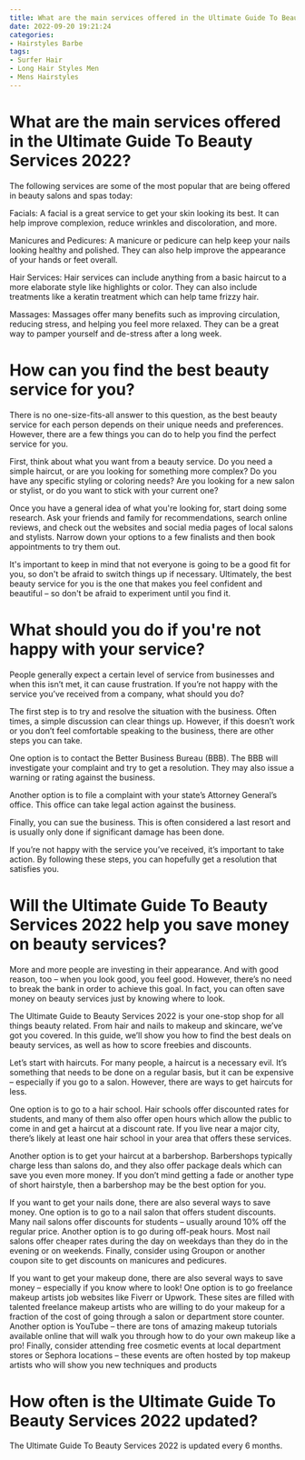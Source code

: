 ```yaml
---
title: What are the main services offered in the Ultimate Guide To Beauty Services 2022
date: 2022-09-20 19:21:24
categories:
- Hairstyles Barbe
tags:
- Surfer Hair
- Long Hair Styles Men
- Mens Hairstyles
---
```



#  What are the main services offered in the Ultimate Guide To Beauty Services 2022?

The following services are some of the most popular that are being offered in beauty salons and spas today:

Facials: A facial is a great service to get your skin looking its best. It can help improve complexion, reduce wrinkles and discoloration, and more.

Manicures and Pedicures: A manicure or pedicure can help keep your nails looking healthy and polished. They can also help improve the appearance of your hands or feet overall.

Hair Services: Hair services can include anything from a basic haircut to a more elaborate style like highlights or color. They can also include treatments like a keratin treatment which can help tame frizzy hair.

Massages: Massages offer many benefits such as improving circulation, reducing stress, and helping you feel more relaxed. They can be a great way to pamper yourself and de-stress after a long week.

#  How can you find the best beauty service for you?

There is no one-size-fits-all answer to this question, as the best beauty service for each person depends on their unique needs and preferences. However, there are a few things you can do to help you find the perfect service for you.

First, think about what you want from a beauty service. Do you need a simple haircut, or are you looking for something more complex? Do you have any specific styling or coloring needs? Are you looking for a new salon or stylist, or do you want to stick with your current one?

Once you have a general idea of what you're looking for, start doing some research. Ask your friends and family for recommendations, search online reviews, and check out the websites and social media pages of local salons and stylists. Narrow down your options to a few finalists and then book appointments to try them out.

It's important to keep in mind that not everyone is going to be a good fit for you, so don't be afraid to switch things up if necessary. Ultimately, the best beauty service for you is the one that makes you feel confident and beautiful – so don't be afraid to experiment until you find it.

#  What should you do if you're not happy with your service?

People generally expect a certain level of service from businesses and when this isn’t met, it can cause frustration. If you’re not happy with the service you’ve received from a company, what should you do?

The first step is to try and resolve the situation with the business. Often times, a simple discussion can clear things up. However, if this doesn’t work or you don’t feel comfortable speaking to the business, there are other steps you can take.

One option is to contact the Better Business Bureau (BBB). The BBB will investigate your complaint and try to get a resolution. They may also issue a warning or rating against the business.

Another option is to file a complaint with your state’s Attorney General’s office. This office can take legal action against the business.

Finally, you can sue the business. This is often considered a last resort and is usually only done if significant damage has been done.

If you’re not happy with the service you’ve received, it’s important to take action. By following these steps, you can hopefully get a resolution that satisfies you.

#  Will the Ultimate Guide To Beauty Services 2022 help you save money on beauty services?

More and more people are investing in their appearance. And with good reason, too – when you look good, you feel good. However, there’s no need to break the bank in order to achieve this goal. In fact, you can often save money on beauty services just by knowing where to look.

The Ultimate Guide to Beauty Services 2022 is your one-stop shop for all things beauty related. From hair and nails to makeup and skincare, we’ve got you covered. In this guide, we’ll show you how to find the best deals on beauty services, as well as how to score freebies and discounts.

Let’s start with haircuts. For many people, a haircut is a necessary evil. It’s something that needs to be done on a regular basis, but it can be expensive – especially if you go to a salon. However, there are ways to get haircuts for less.

One option is to go to a hair school. Hair schools offer discounted rates for students, and many of them also offer open hours which allow the public to come in and get a haircut at a discount rate. If you live near a major city, there’s likely at least one hair school in your area that offers these services.

Another option is to get your haircut at a barbershop. Barbershops typically charge less than salons do, and they also offer package deals which can save you even more money. If you don’t mind getting a fade or another type of short hairstyle, then a barbershop may be the best option for you.

If you want to get your nails done, there are also several ways to save money. One option is to go to a nail salon that offers student discounts. Many nail salons offer discounts for students – usually around 10% off the regular price. Another option is to go during off-peak hours. Most nail salons offer cheaper rates during the day on weekdays than they do in the evening or on weekends. Finally, consider using Groupon or another coupon site to get discounts on manicures and pedicures.

If you want to get your makeup done, there are also several ways to save money – especially if you know where to look! One option is to go freelance makeup artists job websites like Fiverr or Upwork. These sites are filled with talented freelance makeup artists who are willing to do your makeup for a fraction of the cost of going through a salon or department store counter. Another option is YouTube – there are tons of amazing makeup tutorials available online that will walk you through how to do your own makeup like a pro! Finally, consider attending free cosmetic events at local department stores or Sephora locations – these events are often hosted by top makeup artists who will show you new techniques and products

#  How often is the Ultimate Guide To Beauty Services 2022 updated?

The Ultimate Guide To Beauty Services 2022 is updated every 6 months.